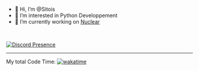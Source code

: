 - 👋 Hi, I’m @Sitois
- 👀 I’m interested in Python Developpement
- 🌱 I’m currently working on [Nuclear](https://github.com/Sitois/Nuclear)

<br>

[![Discord Presence](https://lanyard.cnrad.dev/api/1187438783944216657)](https://discord.com/users/1135264165079023736?hideTimestamp=true)

---
My total Code Time: [![wakatime](https://wakatime.com/badge/user/018af69f-9d50-4699-932d-026a9efb0401.svg?style=flat)](https://wakatime.com/@018af69f-9d50-4699-932d-026a9efb0401)
<!---
Sitois/Sitois is a ✨ special ✨ repository because its `README.md` (this file) appears on your GitHub profile.
You can click the Preview link to take a look at your changes.
--->
